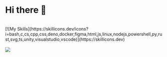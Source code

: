 # Hi there 👋
<br>
[![My Skills](https://skillicons.dev/icons?i=bash,c,cs,cpp,css,deno,docker,figma,html,js,linux,nodejs,powershell,py,rust,svg,ts,unity,visualstudio,vscode)](https://skillicons.dev)
<br><br>
<a href="github.com/sklbz" target="_blank">
  <img src="https://github-readme-stats.vercel.app/api?username=sklbz&theme=blue-green&count_private=true&show_icons=true&hide_border=true">
</a>
<!--
- 🔭 I’m currently working on ...
- 👯 I’m looking to collaborate on ...
- 🤔 I’m looking for help with ...
- 💬 Ask me about ...
- 📫 How to reach me: ...
- ⚡ Fun fact: ...
-->
